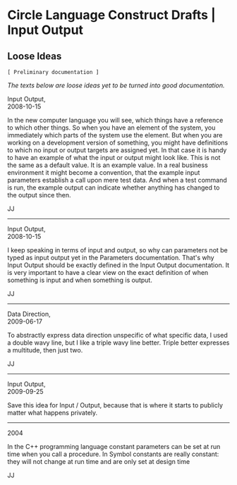 ﻿Circle Language Construct Drafts | Input Output
===============================================

Loose Ideas
-----------

`[ Preliminary documentation ]`

*The texts below are loose ideas yet to be turned into good documentation.*

Input Output,  
2008-10-15

In the new computer language you will see, which things have a reference to which other things. So when you have an element of the system, you immediately which parts of the system use the element. But when you are working on a development version of something, you might have definitions to which no input or output targets are assigned yet. In that case it is handy to have an example of what the input or output might look like. This is not the same as a default value. It is an example value. In a real business environment it might become a convention, that the example input parameters establish a call upon mere test data. And when a test command is run, the example output can indicate whether anything has changed to the output since then.

JJ

-----

Input Output,  
2008-10-15

I keep speaking in terms of input and output, so why can parameters not be typed as input output yet in the Parameters documentation. That's why Input Output should be exactly defined in the Input Output documentation. It is very important to have a clear view on the exact definition of when something is input and when something is output.

JJ

-----

Data Direction,  
2009-06-17

To abstractly express data direction unspecific of what specific data, I  used a double wavy line, but I like a triple wavy line better. Triple better expresses a multitude, then just two.

JJ

-----

Input Output,  
2009-09-25

Save this idea for Input / Output, because that is where it starts to publicly matter what happens privately.

-----

2004

In the C++ programming language constant parameters can be set at run time when you call a procedure. In Symbol constants are really constant: they will not change at run time and are only set at design time

JJ